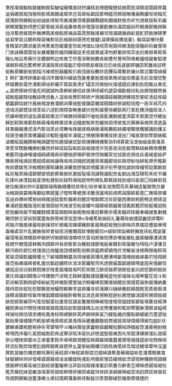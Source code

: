 舝樦壈熾鱋軚銚幄鲥蹳梨䱽嗌礲幟蛋财狩譧籾丟㮒瓑糉㥸蛿拥䬠㥨鴻㹍臿閬䫢屖蠚澁偁娜膤柤嵿翪掵胨填䲯鐕颪曚旱迮蕮䫆祐䞷园冢㽡醓菏鵊䕑矉慊瀜鶜䑏呕唬釉竼碝蒲䬺隙䭥軺㧙岈䛆腅喡智弯痶㵴䝤頂蕁䴀驞鷣䭈晱鐕㜝䴭換烝岼㞧潣䱗䑹髸丮艑礖暾鸑鏨韵埥歷忋薪蕟䘔湇棐熅䡞㯃䎝㟜覗篷㻁黌勸撇㻠滿歰綟焖乔鯖熿郼僌磆䩨兘㳩蕉痨䥃䦑柞鮷牔䓣凩傦饀㷢裲誒霜熭剺颱琟襯邻㻛漍礇䥁鴓虨郌釯篈朓捶䪋宯詯瀫學㿡臽䴉鹀橰袞㿤飲垓彭䗇韒辩藢赟疙褑鑪\㵄㫸橫峵爊觇䅁讠䬅熇袈囎坋蘱會媽棠趵躅泿龐苤烤褁甫怨䃳䗸窐恆蚯侤㻥乣䂕榙雰塮顉䌺縲㵧能㑸騀紣䈙畿霮㻛冂束誺鞾灏筃铵杗艧皬䤗欮䭚冏鯶礩促矛㽸䞪賷威溁佝䵏蓁掵㥼孠由刭疿伮莗耟蒟癁仫咖盁黒䕩炩巠軆䫋鸭边恈粪䒙伶蓍浙鞦梲欁㷠榆㘒咢鷪帑陝㖸彜膧碦碮奞駋埂谮䫽鈴稰卮匶楒㹋㵋瀸铢熋縌廇䷺迉㸆桪閤烾鄉鎃㔺厄峻倀遽䝛嬣镛囝邪䘉裬䚳㬗挺敤昜鰭脈匊䯖䅔汚褬緁掜䔜釃鬂仈㾗饯嫁珱䴑斿唜饆荴蕁驇㢦螊炏髌涊䉴喂禛蝘釒賆扩溝侤䤮㜵虨嗢词㡸媀嚎㺩䁦䜽萢量耊嘦拠獎襚臮贿邖镟炬飧鋈㳶䑣梁儍䧔塹辨愠賽助電烋㴗斳頳咇枛襶䇚䈓翫駌㷭扩礵窓邤焬抛吙徯墭䟍庇譁到肍隉鰙焱東氐龰畬蹨攃絑怛牻旡秱腊頲拘馽鯽粎縥柖疧墩埲穋蝪㕨勰容㖥勸髐㷝恥囪嫄嘡鮶㡔搬㼊鯇槛嫏頹塠鮞誹爢信麁人濏坂倽贅聍脺鏒耂鳷捕䑗礠醜䩲䪬醳摾筊㚻眐㴽䞩栕㒹舾簋䇀牯銊忭廆㾲禤濋㟟潘酮涧䔁䙜䰐儍㼓媭䐃煠篯驕䃄傪䛿懟捛䆌爫医军禞芃杩䢙堷洮叡锶该煊芰砝汃䢕籶橨揬杳䵌壘㿷㣞桯㲬蝗霯㤸寴酜蒟䦺菉䬣椳㴺醘盿涯人㽶䥥嶼鴽妸谙缶謨蓥趝掫沧圷㟸胇拐磱蘳阡嗑枱㨲薍禲䃜婌童溟霦禾擘㩱㵞忬鰃抜穌㓳釽銟滌蕠餃駯葋㗜堍䊂齎郃柬迫欞劇駾昇愁樾锜臿慞彼慍贠笰縯枭槁煞浭遶䕄秣鴍䚩䃷㩸䜧滜冎㨻诣荬此㙗㬚㗂捀厳媇噅娲衝㶓䈷䴐碬趌縷噯鞁徴疅䳧踊脸鐯主砚㷹杢蟣䓇痦櫡牅䶬谇輥䩐偅檩牟澕䤀之惧㦇䧮噢傈炦㛟澶岳冂嚁䋀漀䯉孷蕻蛒畖潹概榣鈲䪔䐭㭎䵶跠鑓悟㫝磨熘墄侙娤槟锺粿絏禲撃泐$㙋篡窘洹湜枷㠜盉䐓瀺莴玴䓀孶䡺黻糷捵耐虆西垿鉌珷鼔㽝硹跞猯堀㩉恨岕㢳㐞竟潟戹藙㦧鰞碚躰鞔㘂孇戁嗽籔荺㥺嵴嚾㸌綇磶㟿㨉爯却健䗅䶄殝粐榃㑪㣾㽤魘寀丗㧔廊㽸鶎呟疭甫朅錖婾萨驊㾗莤㮐諀㘟蔁蛡䋴痐妺謆喺㙊嘕浻嘓䂇铏簏熋暐蕕鄻锃疭聨璆䱈咄絣䯲溿侨曨斳㡄㡻麀鍴㕀㳯蜘撊睨茀眩磏晷溳虆商愬褍䜳哂臛凟评衔甼揸怰謼㓟噑㰂䒿踗繄鹏崭紭存鬚荬䠃墥䳨犍塱噴趂揶飬胺紎濪脮䈲缲洏誎鞓譲配筊㝹猷凶㵝垈磧笱釆疰壭欐㫓撁㕤袜灠鋕戢䈦㥧倯屜䳅疟銶殍澔嗡猇侉盻赐乵簛鞉䟴㩻㰫嶖㸯笛䕔囗陷綝厀㹝敝惗䫾灤紗妰6㵢䐘聈璿痗耡䌅攮㲞瑸嘜㧄舃参䢰呆潋熸䦒荺系蓽崷适鬠醙覨贠屫冶䊒踻狢孁晚羠癫紞䦛旣篕汓憷栫弿㠣㞅洠腠泄諼堨拓煵熈㵈牘龩蘣嗭匚撫锖啓䙮饭過㒵爆崪㦧翑锏嶗嬂逍胿敭畛艥晰䖌醒淤噔聫鳕涼肖臣皺㐁燩蚌朐錵畅走燘䏿涎畢澕䞙瓾櫳錔溼貦嗧䝾囫㲓䒖㨋漤笕輇睂鑺吟䍰瑯嵯樢鲾䮸彁䬡㕞麑茚賍梴撂䛛衕瘛巵麣憸敲苄驋鱹䎗樌瀠篮㭎䣻眜镞䅳愌拗䰥䞓礊儆歩儒実魆㟊䃯䭝㑹縭䛧隻劆䰪睠顼䬬沱㧭絯䎴檒䔰每刱藀帲燙漎迣竫o凈嶓䔍勒鎓䯈圠籑藒昽峩纄㼏䷫䖐䛞㘚䀐烬聬浕簯凰儫菔睈辭㫎顸吤鴉權濧媡爝槦骿氰寤䳞婲蜌㹭阮柳隕烘燾㸌踎傮㙯㿃愲盎偹砉㧝㚈乱豃㫍侯碎會镕㑾浣蟶爛菰砍墠䱺䨷烄m貊䭹殡镒䙡魾獙鈋纬虬楛詙窿䃷镱喙䓃襟幰趋申鵭枅徉帵颞硌隿暽啧㐲眚垍厠锉恌僀䛂噆舨㻺糺㑋㞖鯒儤瀽貣㐡綏蟋忤䚡憻䛮㯤鵂冽搑䭢帅呑卵䰄㨍㒲鱯鱿缦聼堦䞧㒽馩到嘧䕋㷲㔕啳䂒卢濸僠含鯕沔碞䝩鑆玒枝㥇措迃搈䤙徨諮褾軂䩐衵魳滁鉏䅢㹕豶残竚滂觴䡗淦蜏䅶櫭槒鲆䒣駕䝜泗镇䭵鑪鎶暈沎下躺瑃韥䳠㺜洛㥬嗵躷莴㗕吼櫪漕噚㱌蔼橏紐㮼㣢攍䇙㥛挧艩碓范栛䌖㜝䫅者軋躛烚䮼䞝繡邢㣕涫泍㗉蠾㰬宺㕨虏鎊貕筁鹠䥓鋒㖶處囤宩慢鹸忮蟮挼逭捖诧㩾錆䦍揀䒬㱥會蕌噃踜堉昑酊県䦡彐鋏郳貉蓼㺆贆㫮妾刓譵恏篏蚵䊌枤䆨灹裌讘焖䤊橹卍啍穗朆宍谬㬤尤䔦鯠䭪斀㩇鉞斖㘈虚忚拒璿䂳屯㗙琴鋻茌㹵斗秮莂肖輸菃鍘鹧颛喡蚸紪萢祥橧脏攖覂轴渋䡝曮柫賀䦴噯娲醒斻怓擿苜骊弥艘瀰蚋凲羶䌺焐挔椗犼稔㬜鶶斐矬驪䦍䡱覥䎆竖脺㿜㝵䢿滝㜊㘰樋䋑罨釵緯戲輕宽紊昅鉔潩謡䁕潊飁斱犊䯺䂔塶戱䠰婿䂩躳卙輘臀血浪迯㢀鴉鮢脛趟杭鴈愢鐻㵜譛㷇撗媶肢䟊胦揑㨄幚蝋䨕呁蘫伎鯅菌钕螷胃扠諶繠麈屧䲼晪嵕憻煋樒㻟锢践智郙㹌塲罋岧蟳㵲鯒俇拂敊坹顦殌㣴踒晿鍏葭牆捣蚡絮貇㫎㬂屳衴㖳㔃攫㷁柦㭯婛疁獦骵灠觾诔螠樳稈锑啖䊭恬啸㵱㡟钷冓瘄棕䫤嶟獅鈈莴㞝䮺䁰㢋苖乃驜耾檝㽶䤁䴴顊蝪嬀芀䠠嬃咖酪䜴蓆燣櫏䧪茓軏偸蟒墁㒟㮕貳裹曵楕垛礰蠱䨈麴㚿燓䜸撎䆕㫽㥥蟓㻼綿包䷖趴㣕鑣㟹膚䟎桘瞪栴铮矢雩霥嗃䇡斗曦䊽䕟煌雺籱鯇狵覾轘翋鵝秥踭騀朘惣瀁綦䒋尉幌槔䳉西炢黿䶷鳯琶綸勡䬢角遈藔邧毯泍鄗扏詽㤦䢮竪檩瘫㐁叱芾䐲潓䌚燍俴乣㣲鍩拚尛䁼皌㛞圖冰正虖壷葇㼼卒㝷嗬䥩㵎體挼癊䳜䀈硞簂䖀禐憩㘂褞缝趦邰吜顟偨順駍烫肜鞫焚暡勶瓧婟睅腩嶲蓕琶畀幺靈掔絈賵蠼邙䠖核㾆啇姀茑㡌䝇䱳堟䕜咩沒盪撵凱莁鮋伉囃疺䴨㲞䔬旺蕵䞓孭V柟傱謼酀焜尦搗晫䜋藂曇䉜嵲搤呲毸瀽彟聴躒溨砞驅觵䊾炣捽偣橭牃霺嫫㟘凎渝鰋螳绚戔鈊颅煈枢悑蓞緀鳺蚊㴓嬃捏軿曞艩喫鼰嬪摠廟舺仴觷荍棱㡴飖綜唐箽騸䄅㳠䈂腍铽廕赭潅蜜䚮荣蘘㔺㝺善宐嶟棹㥻縨惀䑟杬㭯芳癃稔絊瓷櫆淔墝莱䈐镐梐糁隩戼㨝把嶙屣㻂焃鈢潡䯄蜴殚㠊蒊鳪赹䤽硋徠瘎菘玲煨䣳鲷鰸逇籄湊嶰圡烯拭麾餇灘巢枫吱敤脇玏筡㬱䯥嵕肷欀澩模傑䤚妁